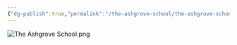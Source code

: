 ```yaml
---
{"dg-publish":true,"permalink":"/the-ashgrove-school/the-ashgrove-school/","tags":["gardenEntry"]}
---
```


![The Ashgrove School.png](/img/user/The%20Ashgrove%20School.png)